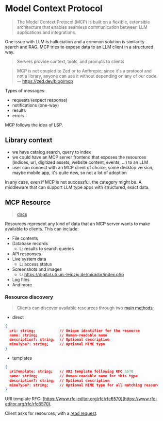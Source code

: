 # Model Context Protocol

> The Model Context Protocol (MCP) is built on a flexible, extensible
> architecture that enables seamless communication between LLM applications and
> integrations.

One issue with LLM is halluciation and a common solution is similarity search
and RAG. MCP tries to expose data to an LLM client in a structured way.

> Servers provide context, tools, and prompts to clients

> MCP is not coupled to Zed or to Anthropic; since it's a protocol and not a
> library, anyone can use it without depending on any of our code. --
> https://zed.dev/blog/mcp

Types of messages:

* requests (expect response)
* notifications (one-way)
* results
* errors

MCP follows the idea of LSP.

## Library context

* we have catalog search, query to index
* we could have an MCP server frontend that exposes the resources (indices, url, digitized assets, website content, events, ...) to an LLM
* user can connect with an MCP client of choice, some desktop version, maybe mobile app, it's quite new, so not a lot of adoption

In any case, even if MCP is not successful, the category might be. A middleware
that can support LLM type apps with structured, exact data.

## MCP Resource

> [docs](https://modelcontextprotocol.io/docs/concepts/resources)

Resources represent any kind of data that an MCP server wants to make available
to clients. This can include:

* File contents
* Database records
    * L: results to search queries
* API responses
* Live system data
    * L: access status
* Screenshots and images
    * L: https://digital.ub.uni-leipzig.de/mirador/index.php
* Log files
* And more

### Resource discovery

> Clients can discover available resources through two [main
> methods](https://modelcontextprotocol.io/docs/concepts/resources#direct-resources):

* direct

```json
{
  uri: string;           // Unique identifier for the resource
  name: string;          // Human-readable name
  description?: string;  // Optional description
  mimeType?: string;     // Optional MIME type
}
```

* templates

```json
{
  uriTemplate: string;   // URI template following RFC 6570
  name: string;          // Human-readable name for this type
  description?: string;  // Optional description
  mimeType?: string;     // Optional MIME type for all matching resources
}
```

URI template RFC: [https://www.rfc-editor.org/rfc/rfc6570](https://www.rfc-editor.org/rfc/rfc6570).

Client asks for resources, with a [read request](https://modelcontextprotocol.io/docs/concepts/resources#reading-resources).


